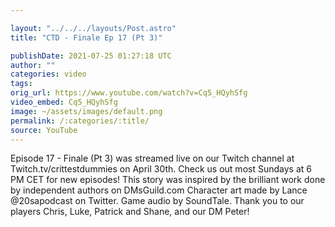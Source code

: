 ```yaml
---

layout: "../../../layouts/Post.astro"
title: "CTD - Finale Ep 17 (Pt 3)"

publishDate: 2021-07-25 01:27:18 UTC
author: ""
categories: video
tags: 
orig_url: https://www.youtube.com/watch?v=Cq5_HQyhSfg
video_embed: Cq5_HQyhSfg
image: ~/assets/images/default.png
permalink: /:categories/:title/
source: YouTube
---
```

Episode 17 - Finale (Pt 3) was streamed live on our Twitch channel at Twitch.tv/crittestdummies on April 30th. Check us out most Sundays at 6 PM CET for new episodes! This story was inspired by the brilliant work done by independent authors on DMsGuild.com Character art made by Lance @20sapodcast on Twitter. Game audio by SoundTale. Thank you to our players Chris, Luke, Patrick and Shane, and our DM Peter!